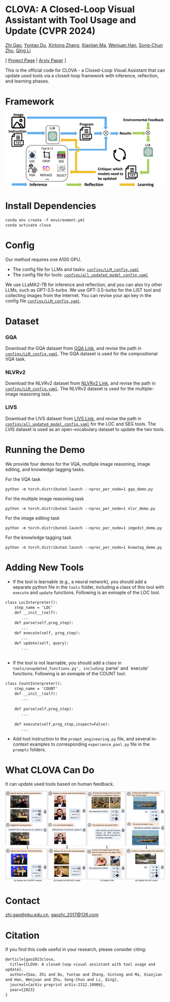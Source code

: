 # CLOVA: A Closed-Loop Visual Assistant with Tool Usage and Update (CVPR 2024)

[Zhi Gao](https://zhigao2017.github.io/), [Yuntao Du](https://yuntaodu.github.io/), [Xintong Zhang](https://github.com/ZhXTong), [Xiaojian Ma](https://jeasinema.github.io), [Wenjuan Han](https://github.com/cocacola-lab), [Song-Chun Zhu](https://zhusongchun.net/), [Qing Li](https://liqing-ustc.github.io/)


[ [Project Page](https://clova-tool.github.io/) | [Arxiv Paper](https://arxiv.org/abs/2312.10908)  ]

This is the official code for CLOVA - a Closed-Loop Visual Assistant that can update used tools via a closed-loop framework with inference, reflection, and learning phases.


# Framework
![figure/illustration_examples_framework.png](figure/illustration_examples_framework.png)



# Install Dependencies
```
conda env create -f environment.yml
conda activate clova
```

# Config

Our method requires one A100 GPU. 

- The config file for LLMs and tasks: [`configs/LLM_config.yaml`](configs/LLM_config.yaml)
- The config file for tools: [`configs/all_updated_model_config.yaml`](configs/all_updated_model_config.yaml)
 
We use LLaMA2-7B for inference and reflection, and you can also try other LLMs, such as GPT-3.5-turbo.
We use GPT-3.5-turbo for the LIST tool and collecting images from the Internet. You can revise your api key in the config file [`configs/LLM_config.yaml`](configs/LLM_config.yaml).

# Dataset

### GQA
Download the GQA dataset from [GQA Link](https://cs.stanford.edu/people/dorarad/gqa/download.html), and revise the path in [`configs/LLM_config.yaml`](configs/LLM_config.yaml). The GQA dataset is used for the compositional VQA task.


### NLVRv2

Download the NLVRv2 dataset from [NLVRv2 Link](https://lil.nlp.cornell.edu/nlvr/), and revise the path in [`configs/LLM_config.yaml`](configs/LLM_config.yaml). The NLVRv2 dataset is used for the multiple-image reasoning task.

### LIVS
Download the LIVS dataset from [LIVS Link](https://www.lvisdataset.org/), and revise the path in [`configs/all_updated_model_config.yaml`](configs/all_updated_model_config.yaml) for the LOC and SEG tools. The LVIS dataset is used as an open-vocabulary dataset to update the two tools.

# Running the Demo
We provide four demos for the VQA, mutliple image reasoning, image editing, and knowledge tagging tasks.


For the VQA task
```
python -m torch.distributed.launch --nproc_per_node=1 gqa_demo.py
```

For the multiple image reasoning task
```
python -m torch.distributed.launch --nproc_per_node=1 nlvr_demo.py
```


For the image editing task
```
python -m torch.distributed.launch --nproc_per_node=1 imgedit_demo.py
```


For the knowledge tagging task
```
python -m torch.distributed.launch --nproc_per_node=1 knowtag_demo.py
```




# Adding New Tools

- If the tool is learnable (e.g., a neural network), you should add a separate python file in the `tools` folder, including a class of this tool with `execute` and `update` functions. Following is an exmaple of the LOC tool.
```
class LocInterpreter():
    step_name = 'LOC'
    def __init__(self):
       ...
    def parse(self,prog_step):
       ...       
    def execute(self, prog_step):
       ...
    def update(self, query):
       ...       
    
```


- If the tool is not learnable, you should add a class in `tools/unupdated_functions.py', including `parse' and `execute' functions. Following is an exmaple of the COUNT tool.
```
class CountInterpreter():
    step_name = 'COUNT'
    def __init__(self):
       ...

    def parse(self,prog_step):
       ...

    def execute(self,prog_step,inspect=False):
       ...
```

- Add tool instruction to the `prompt_engineering.py` file, and several in-context examples to corresponding `experience_pool.py` file in the `prompts` folders.



# What CLOVA Can Do

It can update used tools based on human feedback.

![figure/illustration_examples3.png](figure/illustration_examples3.png)


# Contact

zhi.gao@pku.edu.cn, gaozhi_2017@126.com


# Citation
If you find this code useful in your research, please consider citing:
```
@article{gao2023clova,
  title={CLOVA: A closed-loop visual assistant with tool usage and update},
  author={Gao, Zhi and Du, Yuntao and Zhang, Xintong and Ma, Xiaojian and Han, Wenjuan and Zhu, Song-Chun and Li, Qing},
  journal={arXiv preprint arXiv:2312.10908},
  year={2023}
}
```
